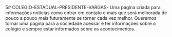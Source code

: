 5# COLEGIO-ESTADUAL-PRESIDENTE-VARGAS-
Uma página criada para informações notícias como entrar em contato e mais que será melhorada de pouco a pouco mais futuramente se tornar cada vez melhor. Queremos tornar uma pagina para a sociedade acessar e ter informações sobre o colégio e sempre  estar informados sobre os acontecimentos.
